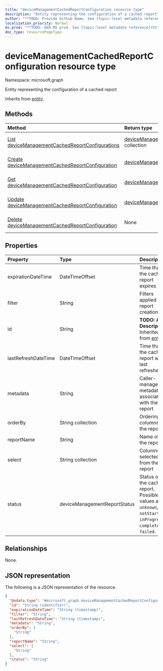 ```yaml
---
title: "deviceManagementCachedReportConfiguration resource type"
description: "Entity representing the configuration of a cached report"
author: "**TODO: Provide Github Name. See [topic-level metadata reference](https://msgo.azurewebsites.net/add/document/guidelines/metadata.html#topic-level-metadata)**"
localization_priority: Normal
ms.prod: "**TODO: Add MS prod. See [topic-level metadata reference](https://msgo.azurewebsites.net/add/document/guidelines/metadata.html#topic-level-metadata)**"
doc_type: resourcePageType
---
```


# deviceManagementCachedReportConfiguration resource type

Namespace: microsoft.graph



Entity representing the configuration of a cached report


Inherits from [entity](../resources/entity.md).

## Methods
|Method|Return type|Description|
|:---|:---|:---|
|[List deviceManagementCachedReportConfigurations](../api/devicemanagementcachedreportconfiguration-list.md)|[deviceManagementCachedReportConfiguration](../resources/devicemanagementcachedreportconfiguration.md) collection|Get a list of the [deviceManagementCachedReportConfiguration](../resources/devicemanagementcachedreportconfiguration.md) objects and their properties.|
|[Create deviceManagementCachedReportConfiguration](../api/devicemanagementcachedreportconfiguration-create.md)|[deviceManagementCachedReportConfiguration](../resources/devicemanagementcachedreportconfiguration.md)|Create a new [deviceManagementCachedReportConfiguration](../resources/devicemanagementcachedreportconfiguration.md) object.|
|[Get deviceManagementCachedReportConfiguration](../api/devicemanagementcachedreportconfiguration-get.md)|[deviceManagementCachedReportConfiguration](../resources/devicemanagementcachedreportconfiguration.md)|Read the properties and relationships of a [deviceManagementCachedReportConfiguration](../resources/devicemanagementcachedreportconfiguration.md) object.|
|[Update deviceManagementCachedReportConfiguration](../api/devicemanagementcachedreportconfiguration-update.md)|[deviceManagementCachedReportConfiguration](../resources/devicemanagementcachedreportconfiguration.md)|Update the properties of a [deviceManagementCachedReportConfiguration](../resources/devicemanagementcachedreportconfiguration.md) object.|
|[Delete deviceManagementCachedReportConfiguration](../api/devicemanagementcachedreportconfiguration-delete.md)|None|Deletes a [deviceManagementCachedReportConfiguration](../resources/devicemanagementcachedreportconfiguration.md) object.|

## Properties
|Property|Type|Description|
|:---|:---|:---|
|expirationDateTime|DateTimeOffset|Time that the cached report expires|
|filter|String|Filters applied on report creation.|
|id|String|**TODO: Add Description** Inherited from [entity](../resources/entity.md)|
|lastRefreshDateTime|DateTimeOffset|Time that the cached report was last refreshed|
|metadata|String|Caller-managed metadata associated with the report|
|orderBy|String collection|Ordering of columns in the report|
|reportName|String|Name of the report|
|select|String collection|Columns selected from the report|
|status|deviceManagementReportStatus|Status of the cached report. Possible values are: `unknown`, `notStarted`, `inProgress`, `completed`, `failed`.|

## Relationships
None.

## JSON representation
The following is a JSON representation of the resource.
<!-- {
  "blockType": "resource",
  "keyProperty": "id",
  "@odata.type": "microsoft.graph.deviceManagementCachedReportConfiguration",
  "baseType": "microsoft.graph.entity",
  "openType": false
}
-->
``` json
{
  "@odata.type": "#microsoft.graph.deviceManagementCachedReportConfiguration",
  "id": "String (identifier)",
  "expirationDateTime": "String (timestamp)",
  "filter": "String",
  "lastRefreshDateTime": "String (timestamp)",
  "metadata": "String",
  "orderBy": [
    "String"
  ],
  "reportName": "String",
  "select": [
    "String"
  ],
  "status": "String"
}
```

